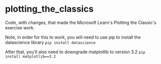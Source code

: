 # plotting_the_classics
Code, with changes, that made the Microsoft Learn's Plotting the Classic's exercise work.

Note, in order for this to work, you will need to use pip to install the datascience library
`pip install datascience`
    
After that, you'll also need to downgrade matplotlib to version 3.2
`pip install matplotlib==3.2`
